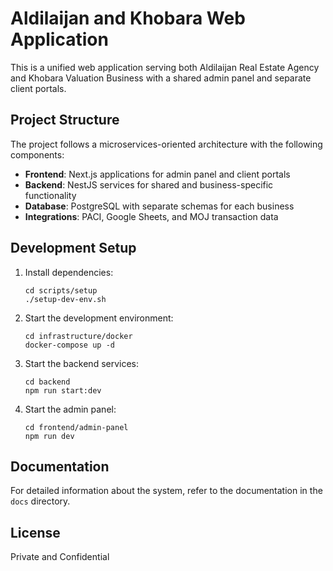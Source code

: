 # Aldilaijan and Khobara Web Application

This is a unified web application serving both Aldilaijan Real Estate Agency and Khobara Valuation Business with a shared admin panel and separate client portals.

## Project Structure

The project follows a microservices-oriented architecture with the following components:

- **Frontend**: Next.js applications for admin panel and client portals
- **Backend**: NestJS services for shared and business-specific functionality
- **Database**: PostgreSQL with separate schemas for each business
- **Integrations**: PACI, Google Sheets, and MOJ transaction data

## Development Setup

1. Install dependencies:
   ```
   cd scripts/setup
   ./setup-dev-env.sh
   ```

2. Start the development environment:
   ```
   cd infrastructure/docker
   docker-compose up -d
   ```

3. Start the backend services:
   ```
   cd backend
   npm run start:dev
   ```

4. Start the admin panel:
   ```
   cd frontend/admin-panel
   npm run dev
   ```

## Documentation

For detailed information about the system, refer to the documentation in the `docs` directory.

## License

Private and Confidential
